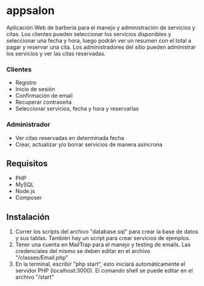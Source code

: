 # appsalon
Aplicación Web de barbería para el manejo y administración de servicios y citas. Los clientes pueden seleccionar los servicios disponibles y seleccionar una fecha y hora, luego podrán ver un resumen con el total a pagar y reservar una cita. Los administradores del sitio pueden administrar los servicios y ver las citas reservadas.

### Clientes
- Registro
- Inicio de sesión
- Confirmación de email
- Recuperar contraseña
- Seleccionar servicios, fecha y hora y reservarlas

### Administrador
- Ver citas reservadas en determinada fecha
- Crear, actualizar y/o borrar servicios de manera asíncrona

## Requisitos
- PHP
- MySQL
- Node.js
- Composer

## Instalación
1. Correr los scripts del archivo "database.sql" para crear la base de datos y sus tablas. También hay un script para crear servicios de ejemplos.
2. Tener una cuenta en MailTrap para el manejo y testing de emails. Las credenciales del mismo se deben editar en el archivo "/classes/Email.php"
2. En la terminal, escribir "php start", esto iniciará automáticamente el servidor PHP (localhost:3000). El comando shell se puede editar en el archivo "/start"

